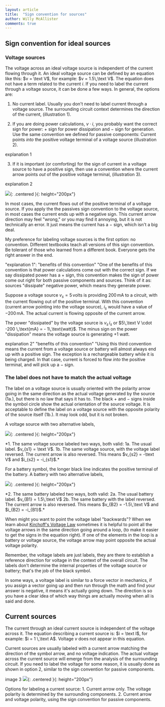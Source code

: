 ```yaml
---
layout: article
title:  "Sign convention for sources"
author: Willy McAllister
comments: true
---
```


## Sign convention for ideal sources 

### Voltage sources

The voltage across an ideal voltage source is independent of the current flowing through it. An ideal voltage source can be defined by an equation like this: $v = \text V$, for example: $v = 1.5\,\text V$. The equation does not have a term related to the current $i$. If you need to label the current through a voltage source, it can be done a few ways.  In general, the options are:

1. No current label. Usually you don't need to label current through a voltage source. The surrounding circuit context determines the direction of the current, (illustration 1).

2. If you are doing power calculations, $v\cdot i$, you probably want the correct sign for power: $+$ sign for power dissipation and $-$ sign for generation. Use the same convention we defined for passive components: Current points *into* the positive voltage terminal of a voltage source (illustration 2).  

explanation 1

3. If it is important (or comforting) for the sign of current in a voltage source to have a positive sign, then use a convention where the current arrow points *out* of the positive voltage terminal, (illustration 3).   

explanation 2

![](https://ka-perseus-images.s3.amazonaws.com/c8a1ab335e6d973a93de075d93b8caf3c383c86a.svg){: .centered }{: height="200px"}

In most cases, the current flows out of the positive terminal of a voltage source. If you apply the the passives sign convention to the voltage source, in most cases the current ends up with a negative sign. This current arrow direction may feel "wrong," or you may find it annoying, but it is not technically an error. It just means the current has a $-$ sign, which isn't a big deal.

My preference for labeling voltage sources is the first option: no convention. Different textbooks teach all versions of this sign convention. Be tolerant of those who learned from a different book. Everyone gets the right answer in the end.

"explanation 1":
"benefits of this convention"
"One of the benefits of this convention is that power calculations come out with the correct sign. If we say dissipated power has a $+$ sign, this convention makes the sign of power come out right for both passive components and sources. Think of it as: sources "dissipate" negative power, which means they generate power.

Suppose a voltage source $v_s = 5\,\text{volts}$ is providing $200\,\text{mA}$ to a circuit, with the current flowing out of the positive terminal. With this convention (current arrow pointing into the voltage source), $i_s$ would have a value of $-200\,\text{mA}$. The actual current is flowing opposite of the current arrow.

The power "dissipated" by the voltage source is $v_s \, i_s$ or $5\,\text V \cdot -200 \,\text{mA} = - 1\,\text{watt}$. The minus sign on the power "dissipation" means the voltage source is generating $+1$ watt.

explanation 2"
"benefits of this convention"
"Using this third convention means the current from a voltage source or battery will almost always end up with a positive sign. The exception is a rechargeable battery while it is being charged. In that case, current is forced to flow *into* the positive terminal, and will pick up a $-$ sign.

### The label does not have to match the actual voltage

The label on a voltage source is usually oriented with the polarity arrow going in the same direction as the actual voltage generated by the source (1a.), but there is no law that says it has to. The black $+$ and $-$ signs inside the symbol circle show the actual orientation of the source voltage. It is acceptable to define the label on a voltage source with the opposite polarity of the source itself (1b.). It may look odd, but it is not broken.

A voltage source with two alternative labels,

![](https://ka-perseus-images.s3.amazonaws.com/e7055cc30b68667c8b6a83a33b273c60c60fa10e.svg){: .centered }{: height="200px"}
<p class="caption">
*1. The same voltage source labeled two ways, both valid:  
1a. The usual label. $v_{s1} = \text V$.  
1b. The same voltage source, with the voltage label reversed. The current arrow is also reversed. This means $v_{s2} = -\text V$ and $i_{s2} = -i_{s1}$.*
</p>

For a battery symbol, the longer black line indicates the positive terminal of the battery. A battery with two alternative labels,

![](https://ka-perseus-images.s3.amazonaws.com/4cd8f09c58fc58dab73e969c32171410f3e2c135.svg){: .centered }{: height="200px"}
<p class="caption">
*2. The same battery labeled two ways, both valid:  
2a. The usual battery label. $v_{B1} = 1.5\,\text V$  
2b. The same battery with the label reversed. The current arrow is also reversed. This means $v_{B2} = -1.5\,\text V$ and $i_{B2} = -i_{B1}$.*
</p>

When might you want to point the voltage label "backwards"? When we learn about [Kirchoff's Voltage Law](w/a/ee-kirchhoffs-laws) sometimes it is helpful to point all the voltage arrows in the same direction going around a loop, (to make it easier to get the signs in the equation right). If one of the elements in the loop is a battery or voltage source, the voltage arrow may point opposite the actual voltage polarity. 

Remember, the voltage labels are just labels, they are there to establish a reference direction for voltage in the context of the overall circuit. The labels don't determine the internal properties of the voltage source or battery; that's the job of the black symbol.

In some ways, a voltage label is similar to a force vector in mechanics, if you assign a vector going up and then run through the math and find your answer is negative, it means it's actually going down. The direction is so you have a clear idea of which way things are actually moving when all is said and done.

## Current sources

The current through an ideal current source is independent of the voltage across it. The equation describing a current source is: $i = \text I$, for example: $i = 1 \,\text A$. Voltage $v$ does not appear in this equation. 

Current sources are usually labeled with a current arrow matching the direction of the symbol arrow, and no voltage indication. The actual voltage across the current source will emerge from the analysis of the surrounding circuit. If you need to label the voltage for some reason, it is usually done as shown in option 2, similar to the sign convention for passive components. 

image 3
![](https://ka-perseus-images.s3.amazonaws.com/ff0109a9cd01164dbd5fc299139762629df5fba7.svg){: .centered }{: height="200px"}
<p class="caption">Options for labeling a current source:  
1. Current arrow only. The voltage polarity is determined by the surrounding components.  
2. Current arrow and voltage polarity, using the sign convention for passive components.
</p>